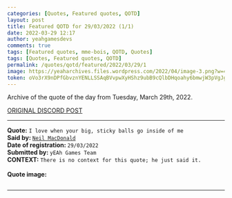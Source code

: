 ```yaml
---
categories: [Quotes, Featured quotes, QOTD]
layout: post
title: Featured QOTD for 29/03/2022 (1/1)
date: 2022-03-29 12:17
author: yeahgamesdevs
comments: true
tags: [Featured quotes, mme-bois, QOTD, Quotes]
tags: [Quotes, Featured quotes, QOTD]
permalink: /quotes/qotd/featured/2022/03/29/1
image: https://yeaharchives.files.wordpress.com/2022/04/image-3.png?w=458
token: oVo3rX9nDPfGbvznYENLLSSAqBVvpwXyHShz9ubB9cQlbDHqoahy6bmwjW3pVgJg1d0ZMlAnzap2YuMtIIb26KPVXkwUWlKwycL91wTxBscpvR0Xy7HS9BVmVtX0IDnUmQEg4jG1Ot37
---
```

<!-- wp:paragraph -->
<p>Archive of the quote of the day from Tuesday, March 29th, 2022. </p>
<!-- /wp:paragraph -->

<!-- wp:buttons {"layout":{"type":"flex","justifyContent":"left"}} -->
<div class="wp-block-buttons"><!-- wp:button {"textColor":"vivid-cyan-blue","align":"center","style":{"border":{"radius":"18px"}},"className":"is-style-fill"} -->
<div class="wp-block-button aligncenter is-style-fill"><a class="wp-block-button__link has-vivid-cyan-blue-color has-text-color wp-element-button" href="https://discord.com/channels/887052880782176266/958100064079839303/958458429213642802" style="border-radius:18px;">ORIGINAL DISCORD POST</a></div>
<!-- /wp:button --></div>
<!-- /wp:buttons -->

<!-- wp:separator {"align":"center","className":"is-style-wide"} -->
<hr class="wp-block-separator aligncenter has-alpha-channel-opacity is-style-wide" />
<!-- /wp:separator -->

<!-- wp:paragraph -->
<p><strong>Quote:</strong> <code>I love when your big, sticky balls go inside of me</code><br><strong>Said by: </strong><a href="https://yeaharchives.wordpress.com/2022/04/01/valerie-bois/"><code>Neil MacDonald</code></a><br><strong>Date of registration: </strong><code>29/03/2022</code> <br><strong>Submitted by: </strong><code>yEAh Games Team</code><br><strong>CONTEXT:</strong> <code>There is no context for this quote; he just said it.</code><br><br><strong>Quote image:</strong></p>
<!-- /wp:paragraph -->

<!-- wp:image {"id":86,"sizeSlug":"large","linkDestination":"none"} -->
<figure class="wp-block-image size-large"><img src="https://yeaharchives.files.wordpress.com/2022/04/image-3.png?w=458" alt="" class="wp-image-86" /></figure>
<!-- /wp:image -->

<!-- wp:separator {"className":"is-style-wide"} -->
<hr class="wp-block-separator has-alpha-channel-opacity is-style-wide" />
<!-- /wp:separator -->
